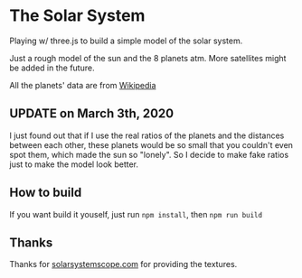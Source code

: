 # The Solar System
 Playing w/ three.js to build a simple model of the solar system.

Just a rough model of the sun and the 8 planets atm.
More satellites might be added in the future.

All the planets' data are from [Wikipedia](https://en.wikipedia.org/wiki/Solar_System)

## UPDATE on March 3th, 2020
I just found out that if I use the real ratios of the planets and the distances between each other, these planets would be so small that you couldn't even spot them, which made the sun so "lonely". So I decide to make fake ratios just to make the model look better.

## How to build
If you want build it youself, just run `npm install`, then `npm run build`

## Thanks
Thanks for [solarsystemscope.com](https://www.solarsystemscope.com/) for providing the textures.